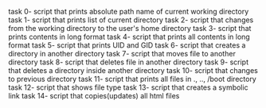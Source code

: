 task 0- script that prints absolute path name of current working directory
task 1- script that prints list of current directory
task 2- script that changes from the working directory to the user's home directory
task 3- script that prints contents in long format
task 4- script that prints all contents in long format
task 5- script that prints UID and GID
task 6- script that creates a directory in another directory
task 7- script that moves file to another directory
task 8- script that deletes file in another directory
task 9- script that deletes a directory inside another directory
task 10- script that changes to previous directory
task 11- script that prints all files in ., .., /boot directory
task 12- script that shows file type
task 13- script that creates a symbolic link
task 14- script that copies(updates) all html files
